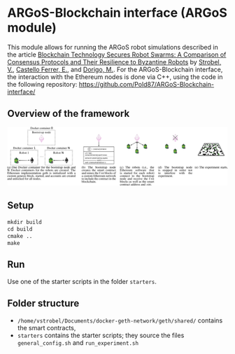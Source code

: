 # ARGoS-Blockchain interface (ARGoS module)

This module allows for running the ARGoS robot simulations described
in the article [Blockchain Technology Secures Robot Swarms: A
Comparison of Consensus Protocols and Their Resilience to Byzantine
Robots](https://www.frontiersin.org/articles/10.3389/frobt.2020.00054/full)
by [Strobel, V.](http://iridia.ulb.ac.be/~vstrobel/), [Castello
Ferrer, E.](http://www.eduardocastello.com/), and [Dorigo,
M.](http://iridia.ulb.ac.be/~mdorigo/HomePageDorigo/). For the
ARGoS-Blockchain interface, the interaction with the Ethereum nodes is
done via C++, using the code in the following repository:
https://github.com/Pold87/ARGoS-Blockchain-interface/

## Overview of the framework
![Overview](img/interface.png?raw=true "Overview")

## Setup

```
mkdir build
cd build
cmake ..
make
```

## Run

Use one of the starter scripts in the folder `starters`.

## Folder structure

* `/home/vstrobel/Documents/docker-geth-network/geth/shared/` contains
the smart contracts,
* `starters` contains the starter scripts; they
source the files `general_config.sh` and `run_experiment.sh`
